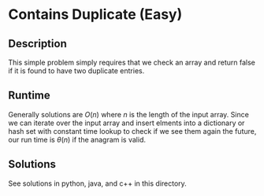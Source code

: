 # Contains Duplicate (Easy)
## Description
This simple problem simply requires that we check an array and return false if it is found to have two duplicate entries.
## Runtime
Generally solutions are $O(n)$ where $n$ is the length of the input array. Since we can iterate over the input array and insert elments into a dictionary or hash set with constant time lookup to check if we see them again the future, our run time is $\theta(n)$ if the anagram is valid. 

## Solutions
See solutions in python, java, and c++ in this directory.